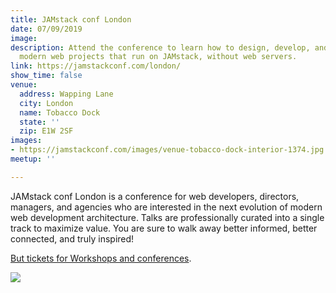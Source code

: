 ```yaml
---
title: JAMstack conf London
date: 07/09/2019
image: 
description: Attend the conference to learn how to design, develop, and deploy fast,
  modern web projects that run on JAMstack, without web servers.
link: https://jamstackconf.com/london/
show_time: false
venue:
  address: Wapping Lane
  city: London
  name: Tobacco Dock
  state: ''
  zip: E1W 2SF
images:
- https://jamstackconf.com/images/venue-tobacco-dock-interior-1374.jpg
meetup: ''

---
```

JAMstack conf London is a conference for web developers, directors, managers, and agencies who are interested in the next evolution of modern web development architecture. Talks are professionally curated into a single track to maximize value. You are sure to walk away better informed, better connected, and truly inspired!

[But tickets for Workshops and conferences](https://ti.to/smashingmagazine/jamstackconf-london-2019).

![](https://jamstackconf.com/images/venue-tobacco-dock-interior-1374.jpg)